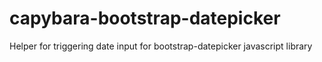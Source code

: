 capybara-bootstrap-datepicker
=============================

Helper for triggering date input for bootstrap-datepicker javascript library
